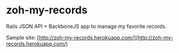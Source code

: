 zoh-my-records
==============

Rails JSON API + BackboneJS app to manage my favorite records.

Sample site: [http://zoh-my-records.herokuapp.com/](http://zoh-my-records.herokuapp.com/)

